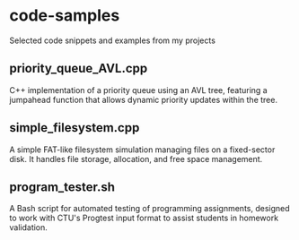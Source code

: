 # code-samples
Selected code snippets and examples from my projects

## priority\_queue\_AVL.cpp
C++ implementation of a priority queue using an AVL tree, featuring a jumpahead function that allows dynamic priority updates within the tree.

## simple\_filesystem.cpp
A simple FAT-like filesystem simulation managing files on a fixed-sector disk. It handles file storage, allocation, and free space management.

## program\_tester.sh
A Bash script for automated testing of programming assignments, designed to work with CTU's Progtest input format to assist students in homework validation.
